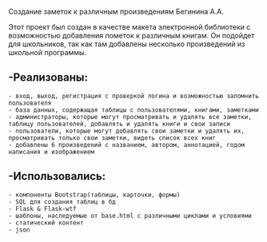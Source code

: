 Создание заметок к различным произведениям 
Бегинина А.А.

Этот проект был создан в качестве макета электронной библиотеки с возможностью добавления пометок к различным книгам. Он подойдет для школьников, так как там добавлены несколько произведений из школьной программы.

-Реализованы: 
-
	- вход, выход, регистрация с проверкой логина и возможностью запомнить пользователя
	- база данных, содержащая таблицы с пользователями, книгами, заметками
	- администраторы, которые могут просматривать и удалять все заметки, таблицу пользователей, добавлять и удалять книги и свои записи
	- пользователи, которые могут добавлять свои заметки и удалять их, просматривать только свои заметки, видеть список всех книг
	- добавлены 6 произведений с названием, автором, аннотацией, годом написания и изображением

-Использовались:
-
	- компоненты Bootstrap(таблицы, карточки, формы)
	- SQL для создания таблиц в бд
	- Flask & Flask-wtf
	- шаблоны, наследуемые от base.html c различными циклами и условиями
	- статический контент
	- json
